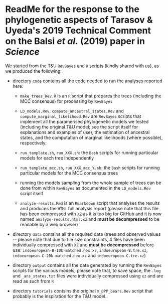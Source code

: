 # ReadMe for the response to the phylogenetic aspects of Tarasov & Uyeda's 2019 Technical Comment on the Balsi *et al.* (2019) paper in *Science*

We started from the T&U `RevBayes` and `R` scripts (kindly shared with us), as we produced the following:

  - directory `code` contains all the code needed to run the analyses reported here:
  
    - `make_trees_Rev.R` is an `R` script that prepares the trees (including the MCC consensus) for processing by `RevBayes`
  
    - `LD_models.Rev`, `compute_ancestral_states.Rev` and `compute_marginal_likelihood.Rev` are `RevBayes` scripts that implement all the paramerised phylogenetic models we tested (including the original T&U model; see the script itself for explanations and examples of use), the estimation of ancestral states, and the computation of marginal likelihoods (where possible), respectively;
    
    - `run_template.sh`, `run_XXX.sh`: the `Bash` scripts for running particular models for each tree independently
    
    - `run_template_mcc.sh`, `run_XXX_mcc_Y.sh`: the `Bash` scripts for running particular models for the MCC consensus trees
    
    - running the models sampling from the whole sample of trees can be done from within `RevBayes` as documented in the `LD_models.Rev` script itself
    
    - `analyze-results.Rmd` is an `Rmarkdown` script that analyses the results and produces the `HTML` full analysis report (please note that this file has been compressed with `XZ` as it is too big for GitHub and it is now named `analyze-results.html.xz` and **must be decompressed** to be readable by a web browser)
    
  - directory `data` contains all the required data (trees and observed values -- please note that due to file size constraints, 4 files have been individually compressed with `XZ` and **must be decompressed** before use: `indoeuropean-B-10k-matched.nex.xz`, `indoeuropean-B.tre.xz`, `indoeuropean-C-20k-matched.nex.xz` and `indoeuropean-C.tre.xz`)
  
  - directory `output` contains all the data generated by running the `RevBayes` scripts for the various models; please note that, to save space, the `.log` and `_ans_states.txt` files were individually compressed using `xz` and are read as such from `R`
  
  - directory `tutorials` contsins the original `m_DPP_bears.Rev` script that probably is the inspiration for the T&U model.
